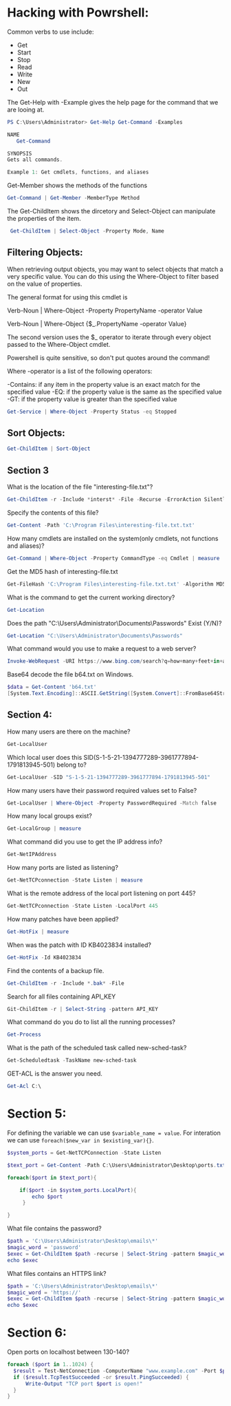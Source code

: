 # Hacking with Powrshell:

Common verbs to use include:
 - Get
 - Start
 - Stop
 - Read
 - Write
 - New
 - Out


The Get-Help with -Example gives the help page for the command that we are looing
at.

 ```powershell
 PS C:\Users\Administrator> Get-Help Get-Command -Examples

NAME
    Get-Command

SYNOPSIS
Gets all commands.

Example 1: Get cmdlets, functions, and aliases
```

Get-Member shows the methods of the functions
```powershell
Get-Command | Get-Member -MemberType Method
```

 The Get-ChildItem shows the dircetory and Select-Object can manipulate the 
 properties of the item.

```powershell
 Get-ChildItem | Select-Object -Property Mode, Name
 ```

## Filtering Objects:

When retrieving output objects, you may want to select objects that match a very
specific value. You can do this using the Where-Object to filter based on the value 
of properties.

The general format for using this cmdlet is

Verb-Noun | Where-Object -Property PropertyName -operator Value

Verb-Noun | Where-Object {$_.PropertyName -operator Value}

The second version uses the $_ operator to iterate through every object passed to the Where-Object cmdlet.

Powershell is quite sensitive, so don't put quotes around the command!

Where -operator is a list of the following operators:

 -Contains: if any item in the property value is an exact match for the specified value
 -EQ: if the property value is the same as the specified value
 -GT: if the property value is greater than the specified value

```powershell
Get-Service | Where-Object -Property Status -eq Stopped
```

## Sort Objects:

```powershell
Get-ChildItem | Sort-Object
```

## Section 3

What is the location of the file "interesting-file.txt"?
```powershell
Get-ChildItem -r -Include *interst* -File -Recurse -ErrorAction SilentlyContinue
```


Specify the contents of this file?
```powershell
Get-Content -Path 'C:\Program Files\interesting-file.txt.txt'
```


How many cmdlets are installed on the system(only cmdlets, not functions and aliases)?
```powershell
Get-Command | Where-Object -Property CommandType -eq Cmdlet | measure
```


Get the MD5 hash of interesting-file.txt
```powershell
Get-FileHash 'C:\Program Files\interesting-file.txt.txt' -Algorithm MD5
```
What is the command to get the current working directory?
```powershell
Get-Location
```

Does the path "C:\Users\Administrator\Documents\Passwords" Exist (Y/N)?
```powershell 
Get-Location "C:\Users\Administrator\Documents\Passwords"
```

What command would you use to make a request to a web server?
```powershell
Invoke-WebRequest -URI https://www.bing.com/search?q=how+many+feet+in+a+mile
```

Base64 decode the file b64.txt on Windows.
```powershell
$data = Get-Content 'b64.txt'
[System.Text.Encoding]::ASCII.GetString([System.Convert]::FromBase64String($data))
```

## Section 4:


How many users are there on the machine?
```powershell
Get-LocalUser
```

Which local user does this SID(S-1-5-21-1394777289-3961777894-1791813945-501) belong to?
```powershell
Get-LocalUser -SID "S-1-5-21-1394777289-3961777894-1791813945-501"
```

How many users have their password required values set to False?
```powershell 
Get-LocalUser | Where-Object -Property PasswordRequired -Match false
```

How many local groups exist?
```powershell
Get-LocalGroup | measure
```

What command did you use to get the IP address info?
```powershell
Get-NetIPAddress
```

How many ports are listed as listening?
```powershell
Get-NetTCPconnection -State Listen | measure
```

What is the remote address of the local port listening on port 445?
```powershell
Get-NetTCPconnection -State Listen -LocalPort 445
```

How many patches have been applied?
```powershell
Get-HotFix | measure
```

When was the patch with ID KB4023834 installed?
```powershell
Get-HotFix -Id KB4023834
```


Find the contents of a backup file.
```powershell
Get-ChildItem -r -Include *.bak* -File 
```

Search for all files containing API_KEY
```powershell
Git-ChildItem -r | Select-String -pattern API_KEY
```

What command do you do to list all the running processes?
```powershell
Get-Process
```

What is the path of the scheduled task called new-sched-task?
```powershell
Get-Scheduledtask -TaskName new-sched-task
```

GET-ACL is the answer you need.
```powershell
Get-Acl C:\
```

# Section 5:

For defining the variable we can use `$variable_name = value`. For interation 
we can use `foreach($new_var in $existing_var){}`.

```powershell
$system_ports = Get-NetTCPConnection -State Listen

$text_port = Get-Content -Path C:\Users\Administrator\Desktop\ports.txt

foreach($port in $text_port){

    if($port -in $system_ports.LocalPort){
        echo $port
     }

}
```

What file contains the password?
```powershell
$path = 'C:\Users\Administrator\Desktop\emails\*'
$magic_word = 'password'
$exec = Get-ChildItem $path -recurse | Select-String -pattern $magic_word
echo $exec
```

What files contains an HTTPS link?
```powershell
$path = 'C:\Users\Administrator\Desktop\emails\*'
$magic_word = 'https://'
$exec = Get-ChildItem $path -recurse | Select-String -pattern $magic_word
echo $exec
```

# Section 6:

Open ports on localhost between 130-140?
```powershell
foreach ($port in 1..1024) {
  $result = Test-NetConnection -ComputerName "www.example.com" -Port $port -WarningAction SilentlyContinue
  if ($result.TcpTestSucceeded -or $result.PingSucceeded) {
      Write-Output "TCP port $port is open!"
  }
}
```
